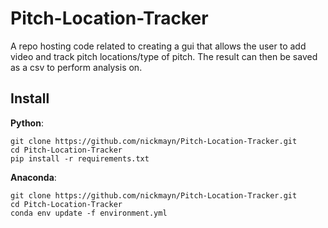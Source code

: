 # Pitch-Location-Tracker
A repo hosting code related to creating a gui that allows the user to add video and track pitch locations/type of pitch. The result can then be saved as a csv to perform analysis on.

## Install

**Python**:

```console
git clone https://github.com/nickmayn/Pitch-Location-Tracker.git
cd Pitch-Location-Tracker
pip install -r requirements.txt
```

**Anaconda**:
```console
git clone https://github.com/nickmayn/Pitch-Location-Tracker.git
cd Pitch-Location-Tracker
conda env update -f environment.yml
```